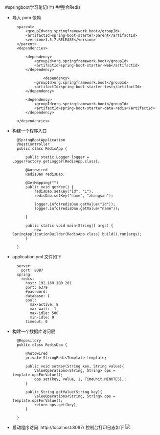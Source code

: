 #springboot学习笔记(七)
##整合Redis

- 导入 pom 依赖
	
		<parent>
			<groupId>org.springframework.boot</groupId>
			<artifactId>spring-boot-starter-parent</artifactId>
			<version>1.5.7.RELEASE</version>
		</parent>
		<dependencies>
	
			<dependency>
				<groupId>org.springframework.boot</groupId>
				<artifactId>spring-boot-starter-web</artifactId>
			</dependency>
			
					<dependency>
				<groupId>org.springframework.boot</groupId>
				<artifactId>spring-boot-starter-test</artifactId>
			</dependency>
	
			<dependency>
				<groupId>org.springframework.boot</groupId>
				<artifactId>spring-boot-starter-data-redis</artifactId>
			</dependency>
	
		</dependencies>

- 构建一个程序入口


		@SpringBootApplication
		@RestController
		public class RedisApp {
		
			public static Logger logger = LoggerFactory.getLogger(RedisApp.class);
		
			@Autowired
			RedisDao redisDao;
		
			@GetMapping("")
			public void getKey() {
				redisDao.setKey("id", "1");
				redisDao.setKey("name", "zhangsan");
		
				logger.info(redisDao.getValue("id"));
				logger.info(redisDao.getValue("name"));
				
			}
		
			public static void main(String[] args) {
				new SpringApplicationBuilder(RedisApp.class).build().run(args);
			}
		
		}


- application.yml 文件如下

		server: 
		  port: 8087
		spring:
		  redis:
		    host: 192.168.100.201
		    port: 6379
		    #password: 
		    database: 1
		    pool: 
		      max-active: 8
		      max-wait: -1
		      max-idle: 500
		      min-idle: 0
		    timeout: 0   
		    


- 构建一个数据库访问层

		@Repository
		public class RedisDao {
		
			@Autowired
			private StringRedisTemplate template;
			
			public void setKey(String key, String value){
				ValueOperations<String, String> ops = template.opsForValue();
				ops.set(key, value, 1, TimeUnit.MINUTES);;
			}
			
			public String getValue(String key){
				ValueOperations<String, String> ops = template.opsForValue();
				return ops.get(key);
			}
			
		}


- 启动程序访问: http://localhost:8087/  控制台打印日志如下
![](/img/0003.png)
